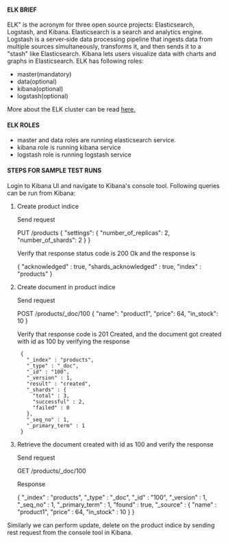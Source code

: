#### ELK BRIEF

ELK" is the acronym for three open source projects: Elasticsearch, Logstash, and Kibana. Elasticsearch is a search and analytics engine. Logstash is a server‑side data processing pipeline that ingests data from multiple sources simultaneously, transforms it, and then sends it to a "stash" like Elasticsearch. Kibana lets users visualize data with charts and graphs in Elasticsearch.
ELK has following roles:

* master(mandatory)
* data(optional)
* kibana(optional)
* logstash(optional)

More about the ELK cluster can be read [here.](https://www.elastic.co/what-is/elk-stack)

#### ELK ROLES

* master and data roles are running elasticsearch service.
* kibana role is running kibana service
* logstash role is running logstash service

#### STEPS FOR SAMPLE TEST RUNS 

 Login to Kibana UI and navigate to Kibana's console tool. Following queries can be run from Kibana:

 1. Create product indice

    Send request

      PUT /products
      {
          "settings": 
          {
           "number_of_replicas": 2,
              "number_of_shards": 2
          }
      }

     Verify that response status code is 200 Ok and the response is 

      {
          "acknowledged" : true,
          "shards_acknowledged" : true,
          "index" : "products"
      }

2. Create document in product indice

     Send request
   
      POST /products/_doc/100
      {
          "name": "product1",
          "price": 64,
          "in_stock": 10
      }

      Verify that response code is 201 Created, and the document got created with id as 100 by verifying the response

        {
          "_index" : "products",
          "_type" : "_doc",
          "_id" : "100",
          "_version" : 1,
          "result" : "created",
          "_shards" : {
            "total" : 3,
            "successful" : 2,
            "failed" : 0
          },
          "_seq_no" : 1,
          "_primary_term" : 1
        }

3. Retrieve the document created with id as 100 and verify the response

   Send request

   GET /products/_doc/100

   Response

      {
        "_index" : "products",
        "_type" : "_doc",
        "_id" : "100",
        "_version" : 1,
        "_seq_no" : 1,
        "_primary_term" : 1,
        "found" : true,
        "_source" : {
          "name" : "product1",
          "price" : 64,
          "in_stock" : 10
        }
      }

Similarly we can perform update, delete on the product indice by sending rest request from the console tool in Kibana.